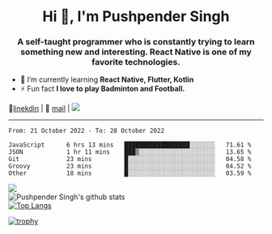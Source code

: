<h1 align="center">Hi 👋, I'm Pushpender Singh</h1>
<h3 align="center">A self-taught programmer who is constantly trying to learn something new and interesting. React Native is one of my favorite technologies.</h3>

- 🌱 I’m currently learning **React Native, Flutter, Kotlin**
- ⚡ Fun fact **I love to play Badminton and Football.**

👔[linekdin](https://www.linkedin.com/in/pushpender-singh-240061202/) | 📧 [mail](mailto:pushpendersingh@p2devs.com) | ![](https://komarev.com/ghpvc/?username=pushpender-singh-ap&color=blue)


---

<!--START_SECTION:waka-->

```text
From: 21 October 2022 - To: 28 October 2022

JavaScript      6 hrs 13 mins   ██████████████████░░░░░░░   71.61 %
JSON            1 hr 11 mins    ███▒░░░░░░░░░░░░░░░░░░░░░   13.65 %
Git             23 mins         █░░░░░░░░░░░░░░░░░░░░░░░░   04.58 %
Groovy          23 mins         █░░░░░░░░░░░░░░░░░░░░░░░░   04.52 %
Other           18 mins         █░░░░░░░░░░░░░░░░░░░░░░░░   03.59 %
```

<!--END_SECTION:waka-->

<img align="left" src="https://github-readme-streak-stats.herokuapp.com/?user=pushpender-singh-ap&theme=dark" /></br>
![Pushpender Singh's github stats](https://github-readme-stats.vercel.app/api?username=pushpender-singh-ap&show_icons=true&theme=radical&count_private=true)</br>
[![Top Langs](https://github-readme-stats.vercel.app/api/top-langs/?username=pushpender-singh-ap&theme=radical)](https://github.com/pushpender-singh-ap/github-readme-stats)

[![trophy](https://github-profile-trophy.vercel.app/?username=pushpender-singh-ap&theme=radical)](https://github.com/pushpender-singh-ap/pushpender-singh-ap)
